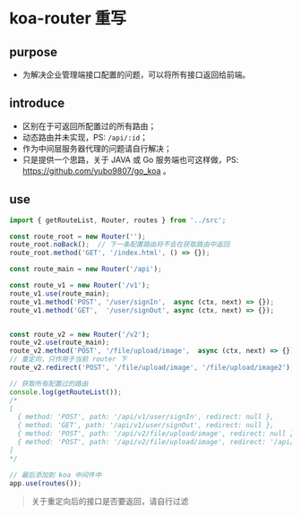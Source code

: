 # koa-router 重写

## purpose

- 为解决企业管理端接口配置的问题，可以将所有接口返回给前端。

## introduce

- 区别在于可返回所配置过的所有路由；
- 动态路由并未实现，PS: `/api/:id`；
- 作为中间层服务器代理的问题请自行解决；
- 只是提供一个思路，关于 JAVA 或 Go 服务端也可这样做，PS: https://github.com/yubo9807/go_koa 。

## use

```ts
import { getRouteList, Router, routes } from '../src';

const route_root = new Router('');
route_root.noBack();  // 下一条配置路由将不会在获取路由中返回
route_root.method('GET', '/index.html', () => {});

const route_main = new Router('/api');

const route_v1 = new Router('/v1');
route_v1.use(route_main);
route_v1.method('POST', '/user/signIn',  async (ctx, next) => {});
route_v1.method('GET',  '/user/signOut', async (ctx, next) => {});


const route_v2 = new Router('/v2');
route_v2.use(route_main);
route_v2.method('POST', '/file/upload/image',  async (ctx, next) => {});
// 重定向，只作用于当前 router 下
route_v2.redirect('POST', '/file/upload/image', '/file/upload/image2');

// 获取所有配置过的路由
console.log(getRouteList());
/*
[
  { method: 'POST', path: '/api/v1/user/signIn', redirect: null },
  { method: 'GET', path: '/api/v1/user/signOut', redirect: null },
  { method: 'POST', path: '/api/v2/file/upload/image', redirect: null },
  { method: 'POST', path: '/api/v2/file/upload/image', redirect: '/api/v2/file/upload/image2' },
]
*/

// 最后添加到 koa 中间件中
app.use(routes());
```

> 关于重定向后的接口是否要返回，请自行过滤

